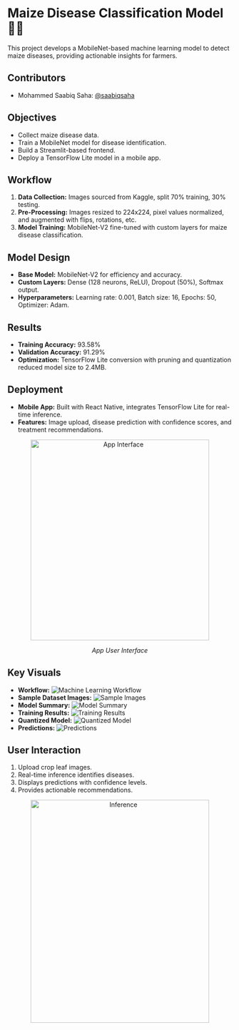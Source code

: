 # Maize Disease Classification Model 🌽🤖

This project develops a MobileNet-based machine learning model to detect maize diseases, providing actionable insights for farmers.

## Contributors
- Mohammed Saabiq Saha: [@saabiqsaha](https://github.com/Sahastudios1)

## Objectives
- Collect maize disease data.
- Train a MobileNet model for disease identification.
- Build a Streamlit-based frontend.
- Deploy a TensorFlow Lite model in a mobile app.

## Workflow
1. **Data Collection:** Images sourced from Kaggle, split 70% training, 30% testing.
2. **Pre-Processing:** Images resized to 224x224, pixel values normalized, and augmented with flips, rotations, etc.
3. **Model Training:** MobileNet-V2 fine-tuned with custom layers for maize disease classification.

## Model Design
- **Base Model:** MobileNet-V2 for efficiency and accuracy.
- **Custom Layers:** Dense (128 neurons, ReLU), Dropout (50%), Softmax output.
- **Hyperparameters:** Learning rate: 0.001, Batch size: 16, Epochs: 50, Optimizer: Adam.

## Results
- **Training Accuracy:** 93.58%
- **Validation Accuracy:** 91.29%
- **Optimization:** TensorFlow Lite conversion with pruning and quantization reduced model size to 2.4MB.

## Deployment
- **Mobile App:** Built with React Native, integrates TensorFlow Lite for real-time inference.
- **Features:** Image upload, disease prediction with confidence scores, and treatment recommendations.

<div align="center">
  <img src="" alt="App Interface" height="450" width="400">
  <p><em>App User Interface</em></p>
</div>

## Key Visuals
- **Workflow:** ![Machine Learning Workflow](https://drive.google.com/uc?export=view&id=1ZviuEP_vGuBGIhExYLygphSfWbNp1t_W)
- **Sample Dataset Images:** ![Sample Images]()
- **Model Summary:** ![Model Summary]()
- **Training Results:** ![Training Results]()
- **Quantized Model:** ![Quantized Model]()
- **Predictions:** ![Predictions]()

## User Interaction
1. Upload crop leaf images.
2. Real-time inference identifies diseases.
3. Displays predictions with confidence levels.
4. Provides actionable recommendations.

<div align="center">
  <img src="" alt="Inference" height="500" width="400">
</div>



